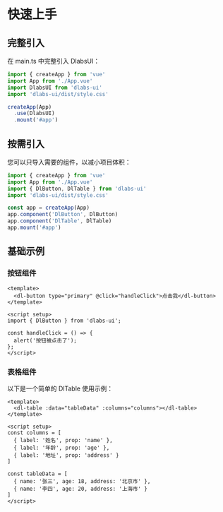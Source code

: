 # 快速上手

## 完整引入

在 main.ts 中完整引入 DlabsUI：

```typescript
import { createApp } from 'vue'
import App from './App.vue'
import DlabsUI from 'dlabs-ui'
import 'dlabs-ui/dist/style.css'

createApp(App)
  .use(DlabsUI)
  .mount('#app')
```

## 按需引入

您可以只导入需要的组件，以减小项目体积：

```typescript
import { createApp } from 'vue'
import App from './App.vue'
import { DlButton, DlTable } from 'dlabs-ui'
import 'dlabs-ui/dist/style.css'

const app = createApp(App)
app.component('DlButton', DlButton)
app.component('DlTable', DlTable)
app.mount('#app')
```

## 基础示例

### 按钮组件

```vue
<template>
  <dl-button type="primary" @click="handleClick">点击我</dl-button>
</template>

<script setup>
import { DlButton } from 'dlabs-ui';

const handleClick = () => {
  alert('按钮被点击了');
};
</script>
```

### 表格组件

以下是一个简单的 DlTable 使用示例：

```vue
<template>
  <dl-table :data="tableData" :columns="columns"></dl-table>
</template>

<script setup>
const columns = [
  { label: '姓名', prop: 'name' },
  { label: '年龄', prop: 'age' },
  { label: '地址', prop: 'address' }
]

const tableData = [
  { name: '张三', age: 18, address: '北京市' },
  { name: '李四', age: 20, address: '上海市' }
]
</script>
```